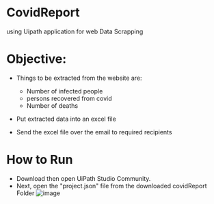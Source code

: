 # CovidReport
 using Uipath application for web Data Scrapping

# Objective:
* Things to be extracted from the website are:
  * Number of infected people
  * persons recovered from covid
  * Number of deaths


* Put extracted data into an excel file
* Send the excel file over the email to required recipients


# How to Run
* Download then open UiPath Studio Community.
* Next, open the "project.json" file from the downloaded covidReport Folder
![image](https://user-images.githubusercontent.com/76446914/185750407-d3e2adfb-2ba3-4d3a-aca8-ca724176fa45.png)
